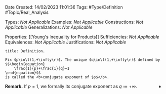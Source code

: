 <div class="topSpace"></div>

Date Created: 14/02/2023 11:01:36
Tags: #Type/Definition #Topic/Real_Analysis

Types: <i>Not Applicable</i>
Examples: <i>Not Applicable</i>
Constructions: <i>Not Applicable</i>
Generalizations: <i>Not Applicable</i>

Properties: [[Young's Inequality for Products]]
Sufficiencies: <i>Not Applicable</i>
Equivalences: <i>Not Applicable</i>
Justifications: <i>Not Applicable</i>

``` ad-Definition
title: Definition.

Fix $p\in\l(1,+\infty\r)$. The unique $q\in\l(1,+\infty\r)$ defined by
$$\begin{equation}
    \frac{1}{p}+\frac{1}{q}=1
\end{equation}$$
is called the <b>conjugate exponent of $p$</b>.

```

<b>Remark.</b> If $p=1$, we formally its conjugate exponent as $q\coloneqq+\infty$.<span style="float:right;">$\blacklozenge$</span>

